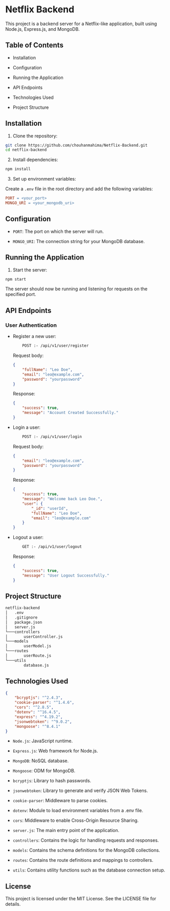 # Netflix Backend

This project is a backend server for a Netflix-like application, built using Node.js, Express.js, and MongoDB.

## Table of Contents

* Installation

* Configuration

* Running the Application

* API Endpoints

* Technologies Used

* Project Structure

## Installation

1. Clone the repository:

```bash
git clone https://github.com/chouhanmahima/Netflix-Backend.git
cd netflix-backend
```

2. Install dependencies:

```bash
npm install
```

3. Set up environment variables:

Create a `.env` file in the root directory and add the following variables:

```makefile
PORT = <your_port>
MONGO_URI = <your_mongodb_uri>
```

## Configuration

* `PORT`: The port on which the server will run.

* `MONGO_URI`: The connection string for your MongoDB database.

## Running the Application

1. Start the server:

```bash
npm start
```

The server should now be running and listening for requests on the specified port.

## API Endpoints

### User Authentication

* Register a new user:

    ```bash
        POST :- /api/v1/user/register
    ```
    Request body:

    ```json
    {
        "fullName": "Leo Doe",
        "email": "leo@example.com",
        "password": "yourpassword"
    }
    ```

    Response:
    ```json
    {
        "success": true,
        "message": "Account Created Successfully."
    }
    ```

* Login a user:

    ```bash
        POST :- /api/v1/user/login
    ```

    Request body:

    ```json
    {
        "email": "leo@example.com",
        "password": "yourpassword"
    }
    ```

    Response:

    ```json
    {
        "success": true,
        "message": "Welcome back Leo Doe.",
        "user": {
            "_id": "userId",
            "fullName": "Leo Doe",
            "email": "leo@example.com"
        }
    }
    ```

* Logout a user:

    ```bash
        GET :- /api/v1/user/logout
    ```

    Response:

    ```json
    {
        "success": true,
        "message": "User Logout Successfully."
    }
    ```
## Project Structure

```bash
netflix-backend
│   .env
│   .gitignore
│   package.json
│   server.js
└───controllers
│       userController.js
└───models
│       userModel.js
└───routes
│       userRoute.js
└───utils
        database.js
```

## Technologies Used

```json
{
    "bcryptjs": "^2.4.3",
    "cookie-parser": "^1.4.6",
    "cors": "^2.8.5",
    "dotenv": "^16.4.5",
    "express": "^4.19.2",
    "jsonwebtoken": "^9.0.2",
    "mongoose": "^8.4.1"
}
```

* `Node.js`: JavaScript runtime.

* `Express.js`: Web framework for Node.js.

* `MongoDB`: NoSQL database.

* `Mongoose`: ODM for MongoDB.

* `bcryptjs`: Library to hash passwords.

* `jsonwebtoken`: Library to generate and verify JSON Web Tokens.

* `cookie-parser`: Middleware to parse cookies.

* `dotenv`: Module to load environment variables from a .env file.

* `cors`: Middleware to enable Cross-Origin Resource Sharing.


* `server.js`: The main entry point of the application.

* `controllers`: Contains the logic for handling requests and responses.

* `models`: Contains the schema definitions for the MongoDB collections.

* `routes`: Contains the route definitions and mappings to controllers.

* `utils`: Contains utility functions such as the database connection setup.

## License

This project is licensed under the MIT License. See the LICENSE file for details.